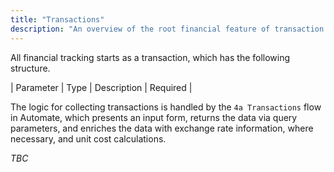 ```yaml
---
title: "Transactions"
description: "An overview of the root financial feature of transaction tracking."
---
```



All financial tracking starts as a transaction, which has the following structure.

| Parameter | Type | Description | Required |


The logic for collecting transactions is handled by the `4a Transactions` flow in Automate, which presents an input form, returns the data via query parameters, and enriches the data with exchange rate information, where necessary, and unit cost calculations.

_TBC_
